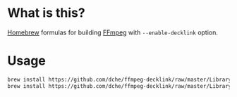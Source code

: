
# What is this?

[Homebrew](http://brew.sh) formulas for building [FFmpeg](https://www.ffmpeg.org) with `--enable-decklink` option.

# Usage

```bash
brew install https://github.com/dche/ffmpeg-decklink/raw/master/Library/Formula/decklink.rb
brew install https://github.com/dche/ffmpeg-decklink/raw/master/Library/Formula/ffmpeg.rb --with-decklink
```

